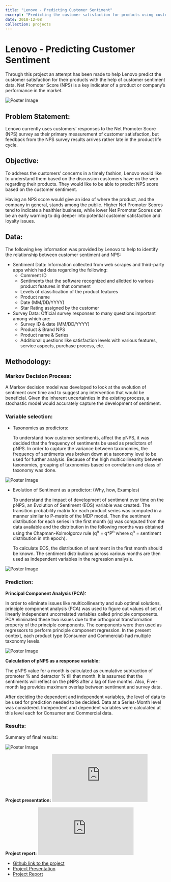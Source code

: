 ```yaml
---
title: "Lenovo - Predicting Customer Sentiment"
excerpt: "Predicting the customer satisfaction for products using customer review data <br/><img src='https://github.com/SatyajitNarayanan/Lenovo_Predicting_Customer_Sentiment/raw/master/images/review.png'>"
date: 2018-12-08
collection: projects
---
```


# Lenovo -  Predicting Customer Sentiment

Through this project an attempt has been made to help Lenovo predict the customer satisfaction for their products with the help of customer sentiment data. Net Promoter Score (NPS) is a key indicator of a product or company’s performance in the market.

<img src="https://github.com/SatyajitNarayanan/Lenovo_Predicting_Customer_Sentiment/raw/master/images/review.png" alt="Poster Image">



## **Problem Statement**: 
Lenovo currently uses customers’ responses to the Net Promoter Score (NPS) survey as their primary measurement of customer satisfaction, but feedback from the NPS survey results arrives rather late in the product life cycle. 

## **Objective**: 
To address the customers’ concerns in a timely fashion, Lenovo would like to understand them based on the discussion customers have on the web regarding their products. They would like to be able to predict NPS score based on the customer sentiment.

Having an NPS score would give an idea of where the product, and the company in general, stands among the public. Higher Net Promoter Scores tend to indicate a healthier business, while lower Net Promoter Scores can be an early warning to dig deeper into potential customer satisfaction and loyalty issues.

## **Data:**
The following key information was provided by Lenovo to help to identify the relationship between customer sentiment and NPS:
* Sentiment Data: Information collected from web scrapes and third-party apps which had data regarding the following:
	- Comment ID
	- Sentiments that the software recognized and allotted to various product features in that comment
	- Levels of classification of the product features
	- Product name
	- Date (MM/DD/YYYY)
	- Star Rating assigned by the customer
* Survey Data: Official survey responses to many questions important among which are:
	- Survey ID & date (MM/DD/YYYY)
	- Product & Brand NPS
	- Product name & Series
	- Additional questions like satisfaction levels with various features, service aspects, purchase process, etc.

## **Methodology:**

### Markov Decision Process:

A Markov decision model was developed to look at the evolution of sentiment over time and to suggest any intervention that would be beneficial.  Given the inherent uncertainties in the existing process, a stochastic model would accurately capture the development of sentiment.


### Variable selection:

*	Taxonomies as predictors: 

	To understand how customer sentiments, affect the pNPS, it was decided that the frequency of sentiments be used as predictors of pNPS. In order to capture the variance between taxonomies, the frequency of sentiments was broken down at a taxonomy level to be used for further analysis. Because of the high multicollinearity between taxonomies, grouping of taxonomies based on correlation and class of taxonomy was done.

<img src="https://github.com/SatyajitNarayanan/Lenovo_Predicting_Customer_Sentiment/raw/master/images/Variable_selection.JPG" alt="Poster Image">


* Evolution of Sentiment as a predictor: (Why, how, Examples)

	To understand the impact of development of sentiment over time on the pNPS, an Evolution of Sentiment (EOS) variable was created. The transition probability matrix for each product series was computed in a manner similar to P-matrix of the MDP model. Then the sentiment distribution for each series in the first month (q) was computed from the data available and the distribution in the following months was obtained using the Chapman-Kolmolgorov rule (q<sup>n</sup> = q*P<sup>n</sup> where q<sup>n</sup> = sentiment distribution in nth epoch).

	To calculate EOS, the distribution of sentiment in the first month should be known. The sentiment distributions across various months are then used as independent variables in the regression analysis.

<img src="https://github.com/SatyajitNarayanan/Lenovo_Predicting_Customer_Sentiment/raw/master/images/EOS_Calculation.JPG" alt="Poster Image">



### **Prediction:**

**Principal Component Analysis (PCA):**

In order to eliminate issues like multicollinearity and sub optimal solutions, principle component analysis (PCA) was used to figure out values of set of linearly independent uncorrelated variables called principle components. PCA eliminated these two issues due to the orthogonal transformation property of the principle components. The components were then used as regressors to perform principle component regression. In the present context, each product type (Consumer and Commercial) had multiple taxonomy levels.

<img src="https://github.com/SatyajitNarayanan/Lenovo_Predicting_Customer_Sentiment/raw/master/images/PCA.JPG" alt="Poster Image">

**Calculation of pNPS as a response variable:**

The pNPS value for a month is calculated as cumulative subtraction of promoter % and detractor % till that month. It is assumed that the sentiments will reflect on the pNPS after a lag of five months. Also, Five-month lag provides maximum overlap between sentiment and survey data.

After deciding the dependent and independent variables, the level of data to be used for prediction needed to be decided. Data at a Series-Month level was considered. Independent and dependent variables were calculated at this level each for Consumer and Commercial data.


### **Results:**

Summary of final results:

<img src="https://github.com/SatyajitNarayanan/Lenovo_Predicting_Customer_Sentiment/raw/master/images/Results.JPG" alt="Poster Image">

 
 
  
  
**Project presentation:**
<embed src="https://nbviewer.jupyter.org/github/SatyajitNarayanan/Lenovo_Predicting_Customer_Sentiment/blob/master/documents/560%20Project%20Presentation%20v2.pdf" type="application/pdf" />
  
  
  
   
    
**Project report:**
<embed src="https://nbviewer.jupyter.org/github/SatyajitNarayanan/Lenovo_Predicting_Customer_Sentiment/blob/master/documents/Group%203%20Report.pdf" type="application/pdf" />



* [Github link to the project](https://github.com/SatyajitNarayanan/Lenovo_Predicting_Customer_Sentiment)
* [Project Presentation](https://nbviewer.jupyter.org/github/SatyajitNarayanan/Lenovo_Predicting_Customer_Sentiment/blob/master/documents/560%20Project%20Presentation%20v2.pdf)
* [Project Report](https://nbviewer.jupyter.org/github/SatyajitNarayanan/Lenovo_Predicting_Customer_Sentiment/blob/master/documents/Group%203%20Report.pdf)

